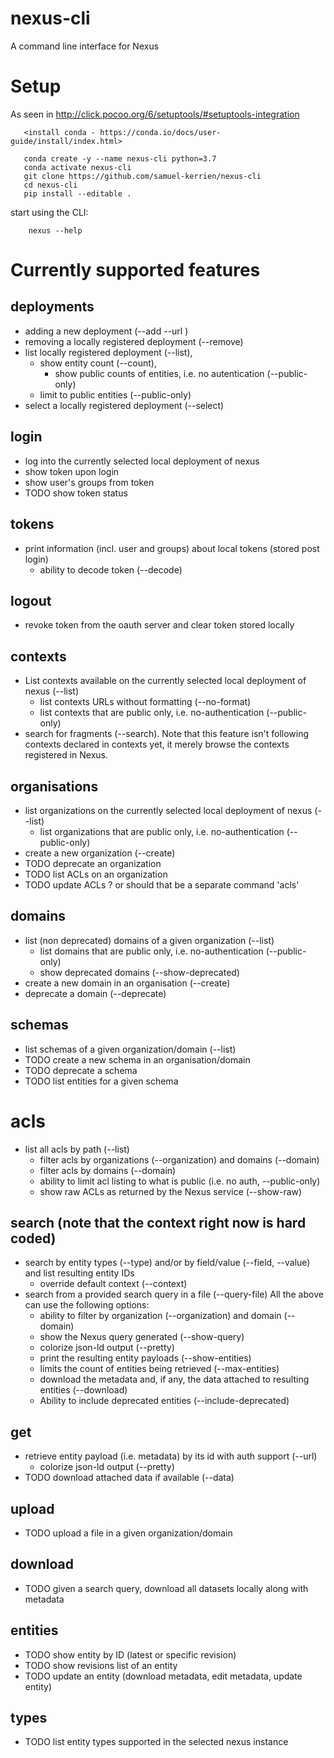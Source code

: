 # nexus-cli
A command line interface for Nexus

# Setup

As seen in http://click.pocoo.org/6/setuptools/#setuptools-integration
```
   <install conda - https://conda.io/docs/user-guide/install/index.html>

   conda create -y --name nexus-cli python=3.7
   conda activate nexus-cli
   git clone https://github.com/samuel-kerrien/nexus-cli
   cd nexus-cli
   pip install --editable .
```

start using the CLI:
```
    nexus --help
```

# Currently supported features

## deployments
* adding a new deployment (--add <name> --url <URL>)
* removing a locally registered deployment (--remove)
* list locally registered deployment (--list), 
  * show entity count (--count), 
    * show public counts of entities, i.e. no autentication (--public-only) 
  * limit to public entities (--public-only)
* select a locally registered deployment (--select)

## login
* log into the currently selected local deployment of nexus
* show token upon login
* show user's groups from token
* TODO show token status

## tokens
* print information (incl. user and groups) about local tokens (stored post login)
    * ability to decode token (--decode)

## logout
* revoke token from the oauth server and clear token stored locally

## contexts
* List contexts available on the currently selected local deployment of nexus (--list)
    * list contexts URLs without formatting (--no-format)
    * list contexts that are public only, i.e. no-authentication (--public-only)
* search for fragments (--search). Note that this feature isn't following contexts declared in contexts yet, 
  it merely browse the contexts registered in Nexus.

## organisations
* list organizations on the currently selected local deployment of nexus (--list)
    * list organizations that are public only, i.e. no-authentication (--public-only)
* create a new organization (--create)
* TODO deprecate an organization
* TODO list ACLs on an organization
* TODO update ACLs ? or should that be a separate command 'acls'

## domains
* list (non deprecated) domains of a given organization (--list)
    * list domains that are public only, i.e. no-authentication (--public-only)
    * show deprecated domains (--show-deprecated)
* create a new domain in an organisation (--create)
* deprecate a domain (--deprecate)

## schemas
* list schemas of a given organization/domain (--list)
* TODO create a new schema in an organisation/domain
* TODO deprecate a schema
* TODO list entities for a given schema

# acls
* list all acls by path (--list)
    * filter acls by organizations (--organization) and domains (--domain)
    * filter acls by domains (--domain)
    * ability to limit acl listing to what is public (i.e. no auth, --public-only)
    * show raw ACLs as returned by the Nexus service (--show-raw)

## search (note that the context right now is hard coded)
* search by entity types (--type) and/or by field/value (--field, --value) and list resulting entity IDs
    * override default context (--context)
* search from a provided search query in a file (--query-file)
All the above can use the following options:
    * ability to filter by organization (--organization) and domain (--domain)
    * show the Nexus query generated (--show-query)
    * colorize json-ld output (--pretty)
    * print the resulting entity payloads (--show-entities)
    * limits the count of entities being retrieved (--max-entities)
    * download the metadata and, if any, the data attached to resulting entities (--download)
    * Ability to include deprecated entities (--include-deprecated)

## get
* retrieve entity payload (i.e. metadata) by its id with auth support (--url)
    * colorize json-ld output (--pretty)
* TODO download attached data if available (--data) 

## upload
* TODO upload a file in a given organization/domain

## download
* TODO given a search query, download all datasets locally along with metadata

## entities
* TODO show entity by ID (latest or specific revision)
* TODO show revisions list of an entity
* TODO update an entity (download metadata, edit metadata, update entity) 

## types
* TODO list entity types supported in the selected nexus instance 
